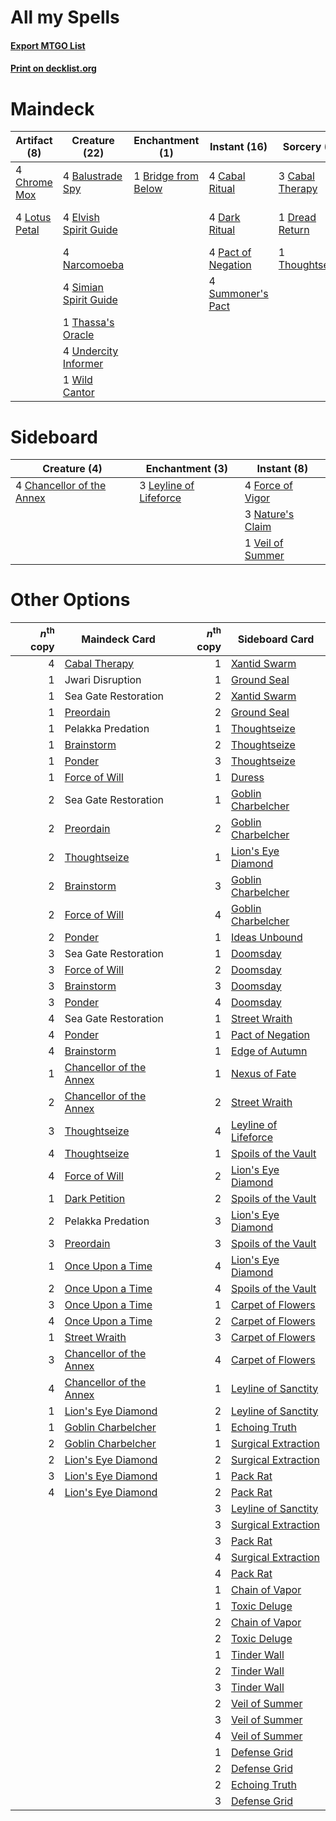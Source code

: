 # All my Spells

#### [Export MTGO List](../collection/All%20my%20Spells/All%20my%20Spells.txt)
#### [Print on decklist.org](http://decklist.org/?deckmain=4%09Agadeem's%20Awakening%0A4%09Balustrade%20Spy%0A1%09Bridge%20from%20Below%0A4%09Cabal%20Ritual%0A3%09Cabal%20Therapy%0A4%09Chrome%20Mox%0A4%09Dark%20Ritual%0A1%09Dread%20Return%0A4%09Elvish%20Spirit%20Guide%0A4%09Lotus%20Petal%0A4%09Narcomoeba%0A4%09Pact%20of%20Negation%0A4%09Simian%20Spirit%20Guide%0A4%09Summoner's%20Pact%0A1%09Thassa's%20Oracle%0A1%09Thoughtseize%0A4%09Turntimber%20Symbiosis%0A4%09Undercity%20Informer%0A1%09Wild%20Cantor&deckside=4%09Chancellor%20of%20the%20Annex%0A4%09Force%20of%20Vigor%0A3%09Leyline%20of%20Lifeforce%0A3%09Nature's%20Claim%0A1%09Veil%20of%20Summer)
# Maindeck

|                                      Artifact (8)                                      |                                         Creature (22)                                          |                                       Enchantment (1)                                        |                                        Instant (16)                                         |                                       Sorcery (5)                                        |     Unknown (8)      |
|----------------------------------------------------------------------------------------|------------------------------------------------------------------------------------------------|----------------------------------------------------------------------------------------------|---------------------------------------------------------------------------------------------|------------------------------------------------------------------------------------------|----------------------|
|4 [Chrome Mox](http://gatherer.wizards.com/Pages/Card/Details.aspx?multiverseid=413761) |4 [Balustrade Spy](http://gatherer.wizards.com/Pages/Card/Details.aspx?multiverseid=366464)     |1 [Bridge from Below](http://gatherer.wizards.com/Pages/Card/Details.aspx?multiverseid=136054)|4 [Cabal Ritual](http://gatherer.wizards.com/Pages/Card/Details.aspx?multiverseid=30564)     |3 [Cabal Therapy](http://gatherer.wizards.com/Pages/Card/Details.aspx?multiverseid=413625)|4 Agadeem's Awakening |
|4 [Lotus Petal](http://gatherer.wizards.com/Pages/Card/Details.aspx?multiverseid=420602)|4 [Elvish Spirit Guide](http://gatherer.wizards.com/Pages/Card/Details.aspx?multiverseid=3134)  |                                                                                              |4 [Dark Ritual](http://gatherer.wizards.com/Pages/Card/Details.aspx?multiverseid=651)        |1 [Dread Return](http://gatherer.wizards.com/Pages/Card/Details.aspx?multiverseid=389491) |4 Turntimber Symbiosis|
|                                                                                        |4 [Narcomoeba](http://gatherer.wizards.com/Pages/Card/Details.aspx?multiverseid=136140)         |                                                                                              |4 [Pact of Negation](http://gatherer.wizards.com/Pages/Card/Details.aspx?multiverseid=442057)|1 [Thoughtseize](http://gatherer.wizards.com/Pages/Card/Details.aspx?multiverseid=438676) |                      |
|                                                                                        |4 [Simian Spirit Guide](http://gatherer.wizards.com/Pages/Card/Details.aspx?multiverseid=442137)|                                                                                              |4 [Summoner's Pact](http://gatherer.wizards.com/Pages/Card/Details.aspx?multiverseid=442178) |                                                                                          |                      |
|                                                                                        |1 [Thassa's Oracle](http://gatherer.wizards.com/Pages/Card/Details.aspx?multiverseid=476324)    |                                                                                              |                                                                                             |                                                                                          |                      |
|                                                                                        |4 [Undercity Informer](http://gatherer.wizards.com/Pages/Card/Details.aspx?multiverseid=366271) |                                                                                              |                                                                                             |                                                                                          |                      |
|                                                                                        |1 [Wild Cantor](http://gatherer.wizards.com/Pages/Card/Details.aspx?multiverseid=96934)         |                                                                                              |                                                                                             |                                                                                          |                      |


# Sideboard

|                                            Creature (4)                                            |                                         Enchantment (3)                                         |                                        Instant (8)                                        |
|----------------------------------------------------------------------------------------------------|-------------------------------------------------------------------------------------------------|-------------------------------------------------------------------------------------------|
|4 [Chancellor of the Annex](http://gatherer.wizards.com/Pages/Card/Details.aspx?multiverseid=218083)|3 [Leyline of Lifeforce](http://gatherer.wizards.com/Pages/Card/Details.aspx?multiverseid=107695)|4 [Force of Vigor](http://gatherer.wizards.com/Pages/Card/Details.aspx?multiverseid=464113)|
|                                                                                                    |                                                                                                 |3 [Nature's Claim](http://gatherer.wizards.com/Pages/Card/Details.aspx?multiverseid=382316)|
|                                                                                                    |                                                                                                 |1 [Veil of Summer](http://gatherer.wizards.com/Pages/Card/Details.aspx?multiverseid=466952)|


# Other Options

|*n*<sup>th</sup> copy|                                          Maindeck Card                                           |*n*<sup>th</sup> copy|                                        Sideboard Card                                         |
|--------------------:|--------------------------------------------------------------------------------------------------|--------------------:|-----------------------------------------------------------------------------------------------|
|                    4|[Cabal Therapy](http://gatherer.wizards.com/Pages/Card/Details.aspx?multiverseid=413625)          |                    1|[Xantid Swarm](http://gatherer.wizards.com/Pages/Card/Details.aspx?multiverseid=413735)        |
|                    1|Jwari Disruption                                                                                  |                    1|[Ground Seal](http://gatherer.wizards.com/Pages/Card/Details.aspx?multiverseid=451104)         |
|                    1|Sea Gate Restoration                                                                              |                    2|[Xantid Swarm](http://gatherer.wizards.com/Pages/Card/Details.aspx?multiverseid=413735)        |
|                    1|[Preordain](http://gatherer.wizards.com/Pages/Card/Details.aspx?multiverseid=405347)              |                    2|[Ground Seal](http://gatherer.wizards.com/Pages/Card/Details.aspx?multiverseid=451104)         |
|                    1|Pelakka Predation                                                                                 |                    1|[Thoughtseize](http://gatherer.wizards.com/Pages/Card/Details.aspx?multiverseid=438676)        |
|                    1|[Brainstorm](http://gatherer.wizards.com/Pages/Card/Details.aspx?multiverseid=3897)               |                    2|[Thoughtseize](http://gatherer.wizards.com/Pages/Card/Details.aspx?multiverseid=438676)        |
|                    1|[Ponder](http://gatherer.wizards.com/Pages/Card/Details.aspx?multiverseid=451051)                 |                    3|[Thoughtseize](http://gatherer.wizards.com/Pages/Card/Details.aspx?multiverseid=438676)        |
|                    1|[Force of Will](http://gatherer.wizards.com/Pages/Card/Details.aspx?multiverseid=3107)            |                    1|[Duress](http://gatherer.wizards.com/Pages/Card/Details.aspx?multiverseid=14557)               |
|                    2|Sea Gate Restoration                                                                              |                    1|[Goblin Charbelcher](http://gatherer.wizards.com/Pages/Card/Details.aspx?multiverseid=438497)  |
|                    2|[Preordain](http://gatherer.wizards.com/Pages/Card/Details.aspx?multiverseid=405347)              |                    2|[Goblin Charbelcher](http://gatherer.wizards.com/Pages/Card/Details.aspx?multiverseid=438497)  |
|                    2|[Thoughtseize](http://gatherer.wizards.com/Pages/Card/Details.aspx?multiverseid=438676)           |                    1|[Lion's Eye Diamond](http://gatherer.wizards.com/Pages/Card/Details.aspx?multiverseid=3255)    |
|                    2|[Brainstorm](http://gatherer.wizards.com/Pages/Card/Details.aspx?multiverseid=3897)               |                    3|[Goblin Charbelcher](http://gatherer.wizards.com/Pages/Card/Details.aspx?multiverseid=438497)  |
|                    2|[Force of Will](http://gatherer.wizards.com/Pages/Card/Details.aspx?multiverseid=3107)            |                    4|[Goblin Charbelcher](http://gatherer.wizards.com/Pages/Card/Details.aspx?multiverseid=438497)  |
|                    2|[Ponder](http://gatherer.wizards.com/Pages/Card/Details.aspx?multiverseid=451051)                 |                    1|[Ideas Unbound](http://gatherer.wizards.com/Pages/Card/Details.aspx?multiverseid=88789)        |
|                    3|Sea Gate Restoration                                                                              |                    1|[Doomsday](http://gatherer.wizards.com/Pages/Card/Details.aspx?multiverseid=15397)             |
|                    3|[Force of Will](http://gatherer.wizards.com/Pages/Card/Details.aspx?multiverseid=3107)            |                    2|[Doomsday](http://gatherer.wizards.com/Pages/Card/Details.aspx?multiverseid=15397)             |
|                    3|[Brainstorm](http://gatherer.wizards.com/Pages/Card/Details.aspx?multiverseid=3897)               |                    3|[Doomsday](http://gatherer.wizards.com/Pages/Card/Details.aspx?multiverseid=15397)             |
|                    3|[Ponder](http://gatherer.wizards.com/Pages/Card/Details.aspx?multiverseid=451051)                 |                    4|[Doomsday](http://gatherer.wizards.com/Pages/Card/Details.aspx?multiverseid=15397)             |
|                    4|Sea Gate Restoration                                                                              |                    1|[Street Wraith](http://gatherer.wizards.com/Pages/Card/Details.aspx?multiverseid=442097)       |
|                    4|[Ponder](http://gatherer.wizards.com/Pages/Card/Details.aspx?multiverseid=451051)                 |                    1|[Pact of Negation](http://gatherer.wizards.com/Pages/Card/Details.aspx?multiverseid=442057)    |
|                    4|[Brainstorm](http://gatherer.wizards.com/Pages/Card/Details.aspx?multiverseid=3897)               |                    1|[Edge of Autumn](http://gatherer.wizards.com/Pages/Card/Details.aspx?multiverseid=243442)      |
|                    1|[Chancellor of the Annex](http://gatherer.wizards.com/Pages/Card/Details.aspx?multiverseid=218083)|                    1|[Nexus of Fate](http://gatherer.wizards.com/Pages/Card/Details.aspx?multiverseid=450253)       |
|                    2|[Chancellor of the Annex](http://gatherer.wizards.com/Pages/Card/Details.aspx?multiverseid=218083)|                    2|[Street Wraith](http://gatherer.wizards.com/Pages/Card/Details.aspx?multiverseid=442097)       |
|                    3|[Thoughtseize](http://gatherer.wizards.com/Pages/Card/Details.aspx?multiverseid=438676)           |                    4|[Leyline of Lifeforce](http://gatherer.wizards.com/Pages/Card/Details.aspx?multiverseid=107695)|
|                    4|[Thoughtseize](http://gatherer.wizards.com/Pages/Card/Details.aspx?multiverseid=438676)           |                    1|[Spoils of the Vault](http://gatherer.wizards.com/Pages/Card/Details.aspx?multiverseid=46572)  |
|                    4|[Force of Will](http://gatherer.wizards.com/Pages/Card/Details.aspx?multiverseid=3107)            |                    2|[Lion's Eye Diamond](http://gatherer.wizards.com/Pages/Card/Details.aspx?multiverseid=3255)    |
|                    1|[Dark Petition](http://gatherer.wizards.com/Pages/Card/Details.aspx?multiverseid=398525)          |                    2|[Spoils of the Vault](http://gatherer.wizards.com/Pages/Card/Details.aspx?multiverseid=46572)  |
|                    2|Pelakka Predation                                                                                 |                    3|[Lion's Eye Diamond](http://gatherer.wizards.com/Pages/Card/Details.aspx?multiverseid=3255)    |
|                    3|[Preordain](http://gatherer.wizards.com/Pages/Card/Details.aspx?multiverseid=405347)              |                    3|[Spoils of the Vault](http://gatherer.wizards.com/Pages/Card/Details.aspx?multiverseid=46572)  |
|                    1|[Once Upon a Time](http://gatherer.wizards.com/Pages/Card/Details.aspx?multiverseid=473131)       |                    4|[Lion's Eye Diamond](http://gatherer.wizards.com/Pages/Card/Details.aspx?multiverseid=3255)    |
|                    2|[Once Upon a Time](http://gatherer.wizards.com/Pages/Card/Details.aspx?multiverseid=473131)       |                    4|[Spoils of the Vault](http://gatherer.wizards.com/Pages/Card/Details.aspx?multiverseid=46572)  |
|                    3|[Once Upon a Time](http://gatherer.wizards.com/Pages/Card/Details.aspx?multiverseid=473131)       |                    1|[Carpet of Flowers](http://gatherer.wizards.com/Pages/Card/Details.aspx?multiverseid=5858)     |
|                    4|[Once Upon a Time](http://gatherer.wizards.com/Pages/Card/Details.aspx?multiverseid=473131)       |                    2|[Carpet of Flowers](http://gatherer.wizards.com/Pages/Card/Details.aspx?multiverseid=5858)     |
|                    1|[Street Wraith](http://gatherer.wizards.com/Pages/Card/Details.aspx?multiverseid=442097)          |                    3|[Carpet of Flowers](http://gatherer.wizards.com/Pages/Card/Details.aspx?multiverseid=5858)     |
|                    3|[Chancellor of the Annex](http://gatherer.wizards.com/Pages/Card/Details.aspx?multiverseid=218083)|                    4|[Carpet of Flowers](http://gatherer.wizards.com/Pages/Card/Details.aspx?multiverseid=5858)     |
|                    4|[Chancellor of the Annex](http://gatherer.wizards.com/Pages/Card/Details.aspx?multiverseid=218083)|                    1|[Leyline of Sanctity](http://gatherer.wizards.com/Pages/Card/Details.aspx?multiverseid=204993) |
|                    1|[Lion's Eye Diamond](http://gatherer.wizards.com/Pages/Card/Details.aspx?multiverseid=3255)       |                    2|[Leyline of Sanctity](http://gatherer.wizards.com/Pages/Card/Details.aspx?multiverseid=204993) |
|                    1|[Goblin Charbelcher](http://gatherer.wizards.com/Pages/Card/Details.aspx?multiverseid=438497)     |                    1|[Echoing Truth](http://gatherer.wizards.com/Pages/Card/Details.aspx?multiverseid=405212)       |
|                    2|[Goblin Charbelcher](http://gatherer.wizards.com/Pages/Card/Details.aspx?multiverseid=438497)     |                    1|[Surgical Extraction](http://gatherer.wizards.com/Pages/Card/Details.aspx?multiverseid=397706) |
|                    2|[Lion's Eye Diamond](http://gatherer.wizards.com/Pages/Card/Details.aspx?multiverseid=3255)       |                    2|[Surgical Extraction](http://gatherer.wizards.com/Pages/Card/Details.aspx?multiverseid=397706) |
|                    3|[Lion's Eye Diamond](http://gatherer.wizards.com/Pages/Card/Details.aspx?multiverseid=3255)       |                    1|[Pack Rat](http://gatherer.wizards.com/Pages/Card/Details.aspx?multiverseid=253624)            |
|                    4|[Lion's Eye Diamond](http://gatherer.wizards.com/Pages/Card/Details.aspx?multiverseid=3255)       |                    2|[Pack Rat](http://gatherer.wizards.com/Pages/Card/Details.aspx?multiverseid=253624)            |
|                     |                                                                                                  |                    3|[Leyline of Sanctity](http://gatherer.wizards.com/Pages/Card/Details.aspx?multiverseid=204993) |
|                     |                                                                                                  |                    3|[Surgical Extraction](http://gatherer.wizards.com/Pages/Card/Details.aspx?multiverseid=397706) |
|                     |                                                                                                  |                    3|[Pack Rat](http://gatherer.wizards.com/Pages/Card/Details.aspx?multiverseid=253624)            |
|                     |                                                                                                  |                    4|[Surgical Extraction](http://gatherer.wizards.com/Pages/Card/Details.aspx?multiverseid=397706) |
|                     |                                                                                                  |                    4|[Pack Rat](http://gatherer.wizards.com/Pages/Card/Details.aspx?multiverseid=253624)            |
|                     |                                                                                                  |                    1|[Chain of Vapor](http://gatherer.wizards.com/Pages/Card/Details.aspx?multiverseid=420701)      |
|                     |                                                                                                  |                    1|[Toxic Deluge](http://gatherer.wizards.com/Pages/Card/Details.aspx?multiverseid=376559)        |
|                     |                                                                                                  |                    2|[Chain of Vapor](http://gatherer.wizards.com/Pages/Card/Details.aspx?multiverseid=420701)      |
|                     |                                                                                                  |                    2|[Toxic Deluge](http://gatherer.wizards.com/Pages/Card/Details.aspx?multiverseid=376559)        |
|                     |                                                                                                  |                    1|[Tinder Wall](http://gatherer.wizards.com/Pages/Card/Details.aspx?multiverseid=2594)           |
|                     |                                                                                                  |                    2|[Tinder Wall](http://gatherer.wizards.com/Pages/Card/Details.aspx?multiverseid=2594)           |
|                     |                                                                                                  |                    3|[Tinder Wall](http://gatherer.wizards.com/Pages/Card/Details.aspx?multiverseid=2594)           |
|                     |                                                                                                  |                    2|[Veil of Summer](http://gatherer.wizards.com/Pages/Card/Details.aspx?multiverseid=466952)      |
|                     |                                                                                                  |                    3|[Veil of Summer](http://gatherer.wizards.com/Pages/Card/Details.aspx?multiverseid=466952)      |
|                     |                                                                                                  |                    4|[Veil of Summer](http://gatherer.wizards.com/Pages/Card/Details.aspx?multiverseid=466952)      |
|                     |                                                                                                  |                    1|[Defense Grid](http://gatherer.wizards.com/Pages/Card/Details.aspx?multiverseid=45481)         |
|                     |                                                                                                  |                    2|[Defense Grid](http://gatherer.wizards.com/Pages/Card/Details.aspx?multiverseid=45481)         |
|                     |                                                                                                  |                    2|[Echoing Truth](http://gatherer.wizards.com/Pages/Card/Details.aspx?multiverseid=405212)       |
|                     |                                                                                                  |                    3|[Defense Grid](http://gatherer.wizards.com/Pages/Card/Details.aspx?multiverseid=45481)         |

